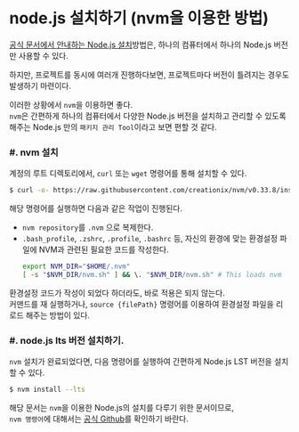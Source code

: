 # node.js 설치하기 (nvm을 이용한 방법)

[공식 문서에서 안내하는 Node.js 설치][prev-post]방법은, 하나의 컴퓨터에서 하나의 Node.js 버전만 사용할 수 있다.

하지만, 프로젝트를 동시에 여러개 진행하다보면, 프로젝트마다 버전이 틀려지는 경우도 발생하기 마련이다.

이러한 상황에서 `nvm`을 이용하면 좋다.  
`nvm`은 간편하게 하나의 컴퓨터에서 다양한 Node.js 버전을 설치하고 관리할 수 있도록 해주는 Node.js 만의 `패키지 관리 Tool`이라고 보면 편할 것 같다.

### \#. nvm 설치

계정의 루트 디렉토리에서, `curl` 또는 `wget` 명령어를 통해 설치할 수 있다.

``` bash
$ curl -o- https://raw.githubusercontent.com/creationix/nvm/v0.33.8/install.sh | bash
```

해당 명령어를 실행하면 다음과 같은 작업이 진행된다.
* `nvm repository`를 `.nvm` 으로 복제한다.
* `.bash_profile`, `.zshrc`, `.profile`, `.bashrc` 등, 자신의 환경에 맞는 환경설정 파일에 NVM과 관련된 필요한 코드를 작성한다.
  ``` bash
  export NVM_DIR="$HOME/.nvm"
  [ -s "$NVM_DIR/nvm.sh" ] && \. "$NVM_DIR/nvm.sh" # This loads nvm
  ```

환경설정 코드가 작성이 되었다 하더라도, 바로 적용은 되지 않는다.  
커맨드를 재 실행하거나, `source {filePath}` 명령어를 이용하여 환경설정 파일을 리로드 해주는 방법이 있다.

### \#. node.js lts 버전 설치하기.

`nvm` 설치가 완료되었다면, 다음 명령어를 실행하여 간편하게 Node.js LST 버전을 설치할 수 있다.

``` bash
$ nvm install --lts
```

해당 문서는 `nvm`을 이용한 Node.js의 설치를 다루기 위한 문서이므로,  
`nvm 명령어`에 대해서는 [공식 Github][nvm-github]를 확인하기 바란다.

[prev-post]: https://github.com/dev-juyoung/til/blob/master/node-js/installation-node-from-official.md
[nvm-github]: https://github.com/creationix/nvm